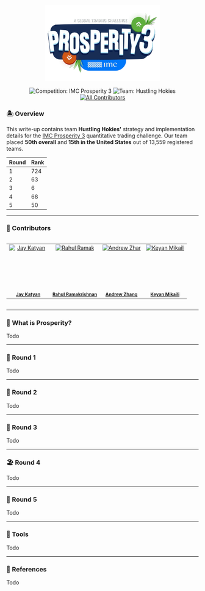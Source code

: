 <p align="center">
  <a href="https://prosperity.imc.com/">
    <img src="logo.webp" alt="Team Logo" width="300"/>
  </a>
</p>

<p align="center">
  <img src="https://img.shields.io/badge/Competition-IMC%20Prosperity%203-blue.svg?style=flat-square" alt="Competition: IMC Prosperity 3" />
  <img src="https://img.shields.io/badge/Team-Hustling%20Hokies-green.svg?style=flat-square" alt="Team: Hustling Hokies" />
  <a href="#contributors"><img src="https://img.shields.io/badge/Contributors-4-orange.svg?style=flat-square" alt="All Contributors" /></a>
</p>

### 🏝️ Overview

This write-up contains team **Hustling Hokies'** strategy and implementation details for the [IMC Prosperity 3](https://prosperity.imc.com/) quantitative trading challenge. Our team placed **50th overall** and **15th in the United States** out of 13,559 registered teams.

| Round | Rank  |
|-------|-------|
| 1     | 724   |
| 2     | 63    |
| 3     | 6     |
| 4     | 68    |
| 5     | 50    |


---

### 🤗 Contributors

<div style="overflow-x: auto;">
  <table border="0" cellpadding="0" cellspacing="0" style="border-collapse: collapse;">
    <tr>
      <!-- Jay -->
      <td style="text-align: center; vertical-align: top; white-space: nowrap;">
        <a href="https://github.com/jkatyan">
          <img
            src="https://avatars.githubusercontent.com/u/33378744?v=4&s=100"
            style="display: block;
                   width: 100px !important;
                   height: 100px !important;
                   margin: 0 auto;"
            alt="Jay Katyan"/>
        </a><br/>
        <sub><b><a href="https://www.linkedin.com/in/jkatyan">Jay Katyan</a></b></sub>
      </td>
      <!-- Rahul -->
      <td style="text-align: center; vertical-align: top; white-space: nowrap;">
        <a href="https://github.com/rahulr-1006">
          <img
            src="https://avatars.githubusercontent.com/u/80089440?v=4&s=100"
            style="display: block;
                   width: 100px !important;
                   height: 100px !important;
                   margin: 0 auto;"
            alt="Rahul Ramakrishnan"/>
        </a><br/>
        <sub><b><a href="https://www.linkedin.com/in/rahul-ramakrishnan10062003/">Rahul Ramakrishnan</a></b></sub>
      </td>
      <!-- Andrew -->
      <td style="text-align: center; vertical-align: top; white-space: nowrap;">
        <a href="https://github.com/andrew-zhang">
          <img
            src="https://avatars.githubusercontent.com/u/43453481?v=4&s=100"
            style="display: block;
                   width: 100px !important;
                   height: 100px !important;
                   margin: 0 auto;"
            alt="Andrew Zhang"/>
        </a><br/>
        <sub><b><a href="https://www.linkedin.com/in/andrew-zhang-8985a2120/">Andrew Zhang</a></b></sub>
      </td>
      <!-- Keyan -->
      <td style="text-align: center; vertical-align: top; white-space: nowrap;">
        <a href="https://github.com/Keyan-sm">
          <img
            src="https://avatars.githubusercontent.com/u/124720137?v=4&s=100"
            style="display: block;
                   width: 100px !important;
                   height: 100px !important;
                   margin: 0 auto;"
            alt="Keyan Mikaili"/>
        </a><br/>
        <sub><b><a href="https://www.linkedin.com/in/keyan-mikaili/">Keyan Mikaili</a></b></sub>
      </td>
    </tr>
  </table>
</div>

---

### 🐚 What is Prosperity?

Todo

---

### 🦑 Round 1

Todo

---

### 🥐 Round 2

Todo

---

### 🌋 Round 3

Todo

---

### 🏖️ Round 4

Todo

---

### 👀 Round 5

Todo

---

### 🔨 Tools

Todo

---

### 👥 References

Todo
